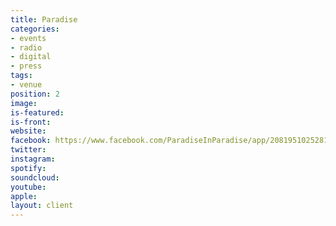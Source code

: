 ```yaml
---
title: Paradise
categories:
- events
- radio
- digital
- press
tags:
- venue
position: 2
image: 
is-featured: 
is-front: 
website: 
facebook: https://www.facebook.com/ParadiseInParadise/app/208195102528120/
twitter: 
instagram: 
spotify: 
soundcloud: 
youtube: 
apple: 
layout: client
---
```


